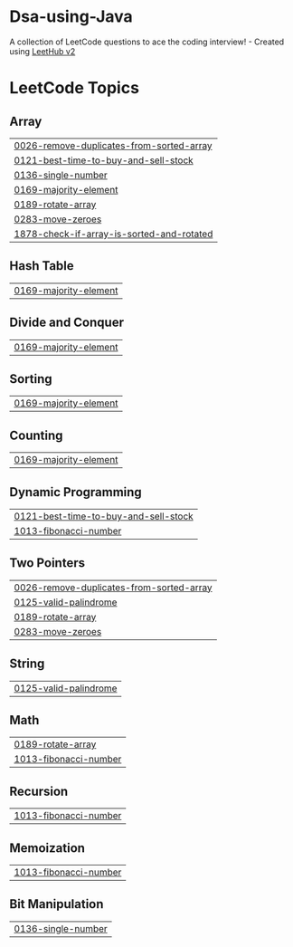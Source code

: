 # Dsa-using-Java
A collection of LeetCode questions to ace the coding interview! - Created using [LeetHub v2](https://github.com/arunbhardwaj/LeetHub-2.0)

<!---LeetCode Topics Start-->
# LeetCode Topics
## Array
|  |
| ------- |
| [0026-remove-duplicates-from-sorted-array](https://github.com/TushtiSavarn/Dsa-using-c-/tree/master/0026-remove-duplicates-from-sorted-array) |
| [0121-best-time-to-buy-and-sell-stock](https://github.com/TushtiSavarn/Dsa-using-c-/tree/master/0121-best-time-to-buy-and-sell-stock) |
| [0136-single-number](https://github.com/TushtiSavarn/Dsa-using-c-/tree/master/0136-single-number) |
| [0169-majority-element](https://github.com/TushtiSavarn/Dsa-using-c-/tree/master/0169-majority-element) |
| [0189-rotate-array](https://github.com/TushtiSavarn/Dsa-using-c-/tree/master/0189-rotate-array) |
| [0283-move-zeroes](https://github.com/TushtiSavarn/Dsa-using-c-/tree/master/0283-move-zeroes) |
| [1878-check-if-array-is-sorted-and-rotated](https://github.com/TushtiSavarn/Dsa-using-c-/tree/master/1878-check-if-array-is-sorted-and-rotated) |
## Hash Table
|  |
| ------- |
| [0169-majority-element](https://github.com/TushtiSavarn/Dsa-using-c-/tree/master/0169-majority-element) |
## Divide and Conquer
|  |
| ------- |
| [0169-majority-element](https://github.com/TushtiSavarn/Dsa-using-c-/tree/master/0169-majority-element) |
## Sorting
|  |
| ------- |
| [0169-majority-element](https://github.com/TushtiSavarn/Dsa-using-c-/tree/master/0169-majority-element) |
## Counting
|  |
| ------- |
| [0169-majority-element](https://github.com/TushtiSavarn/Dsa-using-c-/tree/master/0169-majority-element) |
## Dynamic Programming
|  |
| ------- |
| [0121-best-time-to-buy-and-sell-stock](https://github.com/TushtiSavarn/Dsa-using-c-/tree/master/0121-best-time-to-buy-and-sell-stock) |
| [1013-fibonacci-number](https://github.com/TushtiSavarn/Dsa-using-c-/tree/master/1013-fibonacci-number) |
## Two Pointers
|  |
| ------- |
| [0026-remove-duplicates-from-sorted-array](https://github.com/TushtiSavarn/Dsa-using-c-/tree/master/0026-remove-duplicates-from-sorted-array) |
| [0125-valid-palindrome](https://github.com/TushtiSavarn/Dsa-using-c-/tree/master/0125-valid-palindrome) |
| [0189-rotate-array](https://github.com/TushtiSavarn/Dsa-using-c-/tree/master/0189-rotate-array) |
| [0283-move-zeroes](https://github.com/TushtiSavarn/Dsa-using-c-/tree/master/0283-move-zeroes) |
## String
|  |
| ------- |
| [0125-valid-palindrome](https://github.com/TushtiSavarn/Dsa-using-c-/tree/master/0125-valid-palindrome) |
## Math
|  |
| ------- |
| [0189-rotate-array](https://github.com/TushtiSavarn/Dsa-using-c-/tree/master/0189-rotate-array) |
| [1013-fibonacci-number](https://github.com/TushtiSavarn/Dsa-using-c-/tree/master/1013-fibonacci-number) |
## Recursion
|  |
| ------- |
| [1013-fibonacci-number](https://github.com/TushtiSavarn/Dsa-using-c-/tree/master/1013-fibonacci-number) |
## Memoization
|  |
| ------- |
| [1013-fibonacci-number](https://github.com/TushtiSavarn/Dsa-using-c-/tree/master/1013-fibonacci-number) |
## Bit Manipulation
|  |
| ------- |
| [0136-single-number](https://github.com/TushtiSavarn/Dsa-using-c-/tree/master/0136-single-number) |
<!---LeetCode Topics End-->
